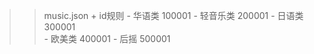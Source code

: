 >>music.json 
    + id规则
        - 华语类   100001
        - 轻音乐类 200001 
        - 日语类   300001       
        - 欧美类   400001
        - 后摇     500001